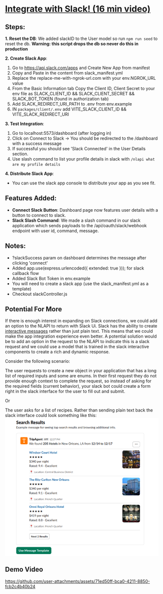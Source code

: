 # [Integrate with Slack! (16 min video)](https://drive.google.com/file/d/1Piw7bGTcYcYAoNQsphqoPVucgTJL8Uy5/view?usp=sharing)

## Steps:

**1. Reset the DB**: We added slackID to the User model so run `npm run seed` to reset the db. **Warning: this script drops the db so never do this in production**

**2. Create Slack App**: 
1. Go to https://api.slack.com/apps and Create New App from manifest
2. Copy and Paste in the content from slack_manifest.yml
3. Replace the replace-me-with-ngrok-url.com with your env.NGROK_URL value
4. From the Basic Information tab Copy the Client ID, Client Secret to your env file as SLACK_CLIENT_ID && SLACK_CLIENT_SECRET && SLACK_BOT_TOKEN (found in authorization tab)
5. Add SLACK_REDIRECT_URI_PATH to .env from env.example
6. IN `packages/client/.env` add VITE_SLACK_CLIENT_ID && VITE_SLACK_REDIRECT_URI

**3. Test Integration**: 
1. Go to localhost:5573/dashboard (after logging in)
2. Click on Connect to Slack -> You should be redirected to the /dashboard with a success message
3. If successful you should see 'Slack Connected'  in the User Details section.
4. Use slash command to list your profile details in slack with `/nlapi what are my profile details`

**4. Distribute Slack App**:
- You can use the slack app console to distribute your app as you see fit. 


## Features Added:

- **Connect Slack Button**: Dashboard page now features user details with a button to connect to slack. 
- **Slack Slash Command**: We made a slash command in our slack application which sends payloads to the /api/oauth/slack/webhook endpoint with user id, command, message. 



## Notes:

- ?slackSuccess param on dashboard determines the message after clicking 'connect'
- Added app.use(express.urlencoded({ extended: true })); for slack callback flow
- Added Slack Bot Token in env.example
- You will need to create a slack app (use the slack_manifest.yml as a template)
- Checkout slackController.js

## Potential For More

If there is enough interest in expanding on Slack connections, we could add an option to the NLAPI to return with Slack Ui. Slack has the ability to create [interactive messages](https://api.slack.com/messaging/interactivity#components) rather than just plain text. This means that we could make the app integration experience even better. A potential solution would be to add an option in the request to the NLAPI to indicate this is a slack request and we could use a model that is trained in the slack interactive components to create a rich and dynamic response. 

Consider the following scenario: 

The user requests to create a new object in your application that has a long list of required inputs and some are enums. In their first request they do not provide enough context to complete the request, so instead of asking for the required fields (current behavior), your slack bot could create a form right in the slack interface for the user to fill out and submit. 

Or

The user asks for a list of recipes. Rather than sending plain text back the slack interface could look something like this:  
![search results from slack](./assets/slack_search.png)

## Demo Video

https://github.com/user-attachments/assets/71ed50ff-bca0-4211-8850-fcb2c4b40b24



